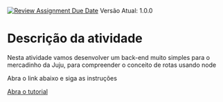 [![Review Assignment Due Date](https://classroom.github.com/assets/deadline-readme-button-22041afd0340ce965d47ae6ef1cefeee28c7c493a6346c4f15d667ab976d596c.svg)](https://classroom.github.com/a/UklSEpXg)
Versão Atual: 1.0.0

# Descrição da atividade

  Nesta atividade vamos desenvolver um back-end muito simples para o mercadinho da Juju, para compreender o conceito de rotas usando node

  Abra o link abaixo e siga as instruções

  [Abra o tutorial](docs/tutorial.md)